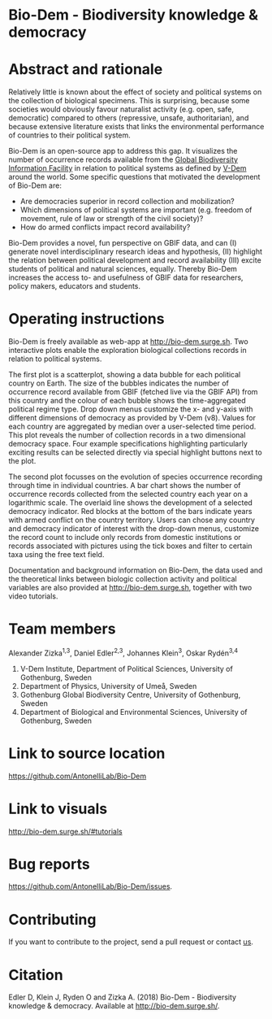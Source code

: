 # Bio-Dem - Biodiversity knowledge & democracy

# Abstract and rationale

Relatively little is known about the effect of society and political systems on the collection of biological specimens. This is surprising, because some societies would obviously favour naturalist activity (e.g. open, safe, democratic) compared to others (repressive, unsafe, authoritarian), and because extensive literature exists that links the environmental performance of countries to their political system.

Bio-Dem is an open-source app to address this gap. It visualizes the number of occurrence records available from the [Global Biodiversity Information Facility](https://www.gbif.org) in relation to political systems as defined by [V-Dem](https://www.v-dem.net/) around the world. Some specific questions that motivated the development of Bio-Dem are:

* Are democracies superior in record collection and mobilization?
* Which dimensions of political systems are important (e.g. freedom of movement, rule of law or strength of the civil society)?
* How do armed conflicts impact record availability?

Bio-Dem provides a novel, fun perspective on GBIF data, and can (I) generate novel interdisciplinary research ideas and hypothesis, (II) highlight the relation between political development and record availability (III) excite students of political and natural sciences, equally. Thereby Bio-Dem increases the access to- and usefulness of GBIF data for researchers, policy makers, educators and students.


# Operating instructions
Bio-Dem is freely available as web-app at http://bio-dem.surge.sh. Two interactive plots enable the exploration biological collections records in relation to political systems. 

The first plot is a scatterplot, showing a data bubble for each political country on Earth. The size of the bubbles indicates the number of occurrence record available from GBIF (fetched live via the GBIF API) from this country and the colour of each bubble shows the time-aggregated political regime type. Drop down menus customize the x- and y-axis with different dimensions of democracy as provided by V-Dem (v8). Values for each country are aggregated by median over a user-selected time period. This plot reveals the number of collection records in a two dimensional democracy space. Four example specifications highlighting particularly exciting results can be selected directly via special highlight buttons next to the plot.

The second plot focusses on the evolution of species occurrence recording through time in individual countries. A bar chart shows the number of occurrence records collected from the selected country each year on a logarithmic scale. The overlaid line shows the development of a selected democracy indicator. Red blocks at the bottom of the bars indicate years with armed conflict on the country territory. Users can chose any country and democracy indicator of interest with the drop-down menus, customize the record count to include only records from domestic institutions or records associated with pictures using the tick boxes and filter to certain taxa using the free text field.

Documentation and background information on Bio-Dem, the data used and the theoretical links between biologic collection activity and political variables are also provided at http://bio-dem.surge.sh, together with two video tutorials.


# Team members
Alexander Zizka<sup>1,3</sup>, Daniel Edler<sup>2,3</sup>, Johannes Klein<sup>3</sup>, Oskar Rydén<sup>3,4</sup>
1. V-Dem Institute, Department of Political Sciences, University of Gothenburg, Sweden
2. Department of Physics, University of Umeå, Sweden
3. Gothenburg Global Biodiversity Centre, University of Gothenburg, Sweden
4. Department of Biological and Environmental Sciences, University of Gothenburg, Sweden

# Link to source location
https://github.com/AntonelliLab/Bio-Dem

# Link to visuals
http://bio-dem.surge.sh/#tutorials

# Bug reports
https://github.com/AntonelliLab/Bio-Dem/issues.

# Contributing
If you want to contribute to the project, send a pull request or contact [us](mailto:zizka.alexander@gmail.com).

# Citation
Edler D, Klein J, Ryden O and Zizka A. (2018) Bio-Dem - Biodiversity knowledge & democracy. Available at http://bio-dem.surge.sh/.

